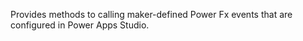 Provides methods to calling maker-defined Power Fx events that are configured in Power Apps Studio.
